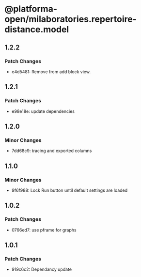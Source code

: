 # @platforma-open/milaboratories.repertoire-distance.model

## 1.2.2

### Patch Changes

- e4d5481: Remove from add block view.

## 1.2.1

### Patch Changes

- e98e18e: update dependencies

## 1.2.0

### Minor Changes

- 7dd68c9: tracing and exported columns

## 1.1.0

### Minor Changes

- 9f6f988: Lock Run button until default settings are loaded

## 1.0.2

### Patch Changes

- 0766ed7: use pframe for graphs

## 1.0.1

### Patch Changes

- 919c6c2: Dependancy update
